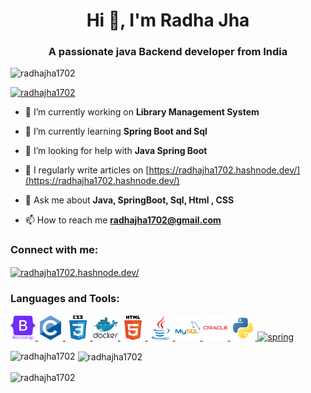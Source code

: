 <h1 align="center">Hi 👋, I'm Radha Jha</h1>
<h3 align="center">A passionate java Backend developer from India</h3>

<p align="left"> <img src="https://komarev.com/ghpvc/?username=radhajha1702&label=Profile%20views&color=0e75b6&style=flat" alt="radhajha1702" /> </p>

<p align="left"> <a href="https://github.com/ryo-ma/github-profile-trophy"><img src="https://github-profile-trophy.vercel.app/?username=radhajha1702" alt="radhajha1702" /></a> </p>

- 🔭 I’m currently working on **Library Management System**

- 🌱 I’m currently learning **Spring Boot and Sql**

- 🤝 I’m looking for help with **Java Spring Boot**

- 📝 I regularly write articles on [https://radhajha1702.hashnode.dev/](https://radhajha1702.hashnode.dev/)

- 💬 Ask me about **Java, SpringBoot, Sql, Html , CSS**

- 📫 How to reach me **radhajha1702@gmail.com**

<h3 align="left">Connect with me:</h3>
<p align="left">
<a href="https://hashnode.com/radhajha1702.hashnode.dev/" target="blank"><img align="center" src="https://raw.githubusercontent.com/rahuldkjain/github-profile-readme-generator/master/src/images/icons/Social/hashnode.svg" alt="radhajha1702.hashnode.dev/" height="30" width="40" /></a>
</p>

<h3 align="left">Languages and Tools:</h3>
<p align="left"> <a href="https://getbootstrap.com" target="_blank" rel="noreferrer"> <img src="https://raw.githubusercontent.com/devicons/devicon/master/icons/bootstrap/bootstrap-plain-wordmark.svg" alt="bootstrap" width="40" height="40"/> </a> <a href="https://www.cprogramming.com/" target="_blank" rel="noreferrer"> <img src="https://raw.githubusercontent.com/devicons/devicon/master/icons/c/c-original.svg" alt="c" width="40" height="40"/> </a> <a href="https://www.w3schools.com/css/" target="_blank" rel="noreferrer"> <img src="https://raw.githubusercontent.com/devicons/devicon/master/icons/css3/css3-original-wordmark.svg" alt="css3" width="40" height="40"/> </a> <a href="https://www.docker.com/" target="_blank" rel="noreferrer"> <img src="https://raw.githubusercontent.com/devicons/devicon/master/icons/docker/docker-original-wordmark.svg" alt="docker" width="40" height="40"/> </a> <a href="https://www.w3.org/html/" target="_blank" rel="noreferrer"> <img src="https://raw.githubusercontent.com/devicons/devicon/master/icons/html5/html5-original-wordmark.svg" alt="html5" width="40" height="40"/> </a> <a href="https://www.java.com" target="_blank" rel="noreferrer"> <img src="https://raw.githubusercontent.com/devicons/devicon/master/icons/java/java-original.svg" alt="java" width="40" height="40"/> </a> <a href="https://www.mysql.com/" target="_blank" rel="noreferrer"> <img src="https://raw.githubusercontent.com/devicons/devicon/master/icons/mysql/mysql-original-wordmark.svg" alt="mysql" width="40" height="40"/> </a> <a href="https://www.oracle.com/" target="_blank" rel="noreferrer"> <img src="https://raw.githubusercontent.com/devicons/devicon/master/icons/oracle/oracle-original.svg" alt="oracle" width="40" height="40"/> </a> <a href="https://www.python.org" target="_blank" rel="noreferrer"> <img src="https://raw.githubusercontent.com/devicons/devicon/master/icons/python/python-original.svg" alt="python" width="40" height="40"/> </a> <a href="https://spring.io/" target="_blank" rel="noreferrer"> <img src="https://www.vectorlogo.zone/logos/springio/springio-icon.svg" alt="spring" width="40" height="40"/> </a> </p>

<p><img align="left" src="https://github-readme-stats.vercel.app/api/top-langs?username=radhajha1702&show_icons=true&locale=en&layout=compact" alt="radhajha1702" /></p>

<p>&nbsp;<img align="center" src="https://github-readme-stats.vercel.app/api?username=radhajha1702&show_icons=true&locale=en" alt="radhajha1702" /></p>

<p><img align="center" src="https://github-readme-streak-stats.herokuapp.com/?user=radhajha1702&" alt="radhajha1702" /></p>

